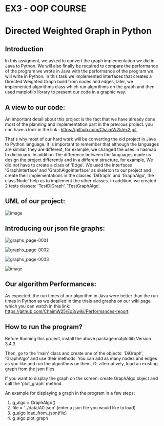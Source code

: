 #  EX3 - OOP COURSE
# Directed Weighted Graph in Python
## Introduction
In this assigment, we asked to convert the graph implementation we did in Java to Python. We will also finally be required to compare the performance of the program we wrote in Java with the performance of the program we will write in Python. In this task we implemented interfaces that creates a Directed Weighted Graph build from nodes and edges, later, we implemented algorithms class which run algorithms on the graph and then used matplotlib library to present our code in a graphic way.
 
## A view to our code:
An important detail about this project is the fact that we have already done most of the planning and implementation part in the previous project. you can have a look in the link : https://github.com/ChaimW25/ex2.git

That's why most of our hard work will be converting the old project in Java to Python language. It is important to remember that although the languages are similar, they are different, for example, we changed the uses in hasmap to dictionary. In addition The difference between the languages made us design the project differently and in a different structure, for example, We did not have to create a class of 'Edge'. We used the interfaces 'GraphInterface' and 'GraphAlgoInterface' as skeleton to our project and create their implementations in the classes 'DiGraph' and 'GraphAlgo', the class'Node' help us to implement the other classes. In addition, we created 2 tests classes: 'TestDiGraph', 'TestGraphAlgo'.

## UML of our project:


![image](https://user-images.githubusercontent.com/74601548/147594743-27545377-6c2b-40a7-925b-b8ecdcea6214.png)




## Introducing our json file graphs:

![graphs_page-0001](https://user-images.githubusercontent.com/74601548/147591292-38956503-1638-4131-9616-ecca33806a6b.jpg)

![graphs_page-0002](https://user-images.githubusercontent.com/74601548/147591303-000bb8bf-47b2-42cf-b24f-943f2f16da3e.jpg)

![graphs_page-0003](https://user-images.githubusercontent.com/74601548/147591307-4024884b-1566-4e17-b708-06ca050cb119.jpg)

![image](https://user-images.githubusercontent.com/74601548/147594841-6732da90-8f06-437d-a5c8-bcede5b08937.png)

## Our algorithm Performances:

As expected, the run times of our algorithm in Java were better than the run times in Python as we detailed in time trials and graphs on our wiki page which you can watch in this link:
https://github.com/ChaimW25/Ex3/wiki/Performances-report

## How to run the program?
Before Running this project, install the above package:matplotlib Version 3.4.3.

Then, go to the 'main' class and create one of the objects: 'DiGraph', 'GraphAlgo' and use their methods.
You can add as many nodes and edges as you like and run the algorithms on them, Or alternatively, load an existing graph from the json files.

If you want to display the graph on the screen: create GraphAlgo object and call the 'plot_graph' method.

An example for displaying a graph in the program in a few steps:
 
1. g_algo = GraphAlgo()
2. file = '../data/A0.json' (enter a json file you would like to load)
3. g_algo.load_from_json(file)
4. g_algo.plot_graph


